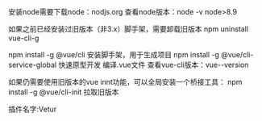 安装node需要下载node：nodjs.org
查看node版本：node -v
node>8.9

如果之前已经安装过旧版本（非3.x）脚手架，需要卸载旧版本
npm uninstall vue-cli-g

npm install -g @vue/cli  安装脚手架，用于生成项目
npm install -g @vue/cli-service-global 快速原型开发 编译.vue文件
查看vue-cli版本：vue--version

如果仍需要使用旧版本的vue innt功能，可以全局安装一个桥接工具：
npm install -g @vue/cli-init  拉取旧版本

插件名字:Vetur